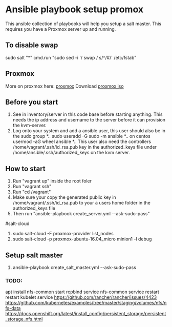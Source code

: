 # Ansible playbook setup promox
This ansible collection of playbooks will help you setup a salt master. This requires you have a Proxmox server up and running.

## To disable swap
sudo salt "*" cmd.run "sudo sed -i '/ swap / s/^/#/' /etc/fstab"

## Proxmox
More on proxmox here: [proxmox](https://www.proxmox.com/en/)
Download [proxmox iso](https://www.proxmox.com/en/downloads?task=callelement&format=raw&item_id=211&element=f85c494b-2b32-4109-b8c1-083cca2b7db6&method=download&args[0]=21c9042132e3376765ceafca50271007)

## Before you start
1. See in inventory/server in this code base before starting anything. This needs the ip address and username to the server before it can provision the kvm-server.
2. Log onto your system and add a ansible user, this user should also be in the sudo group
*.. sudo useradd -G sudo -m ansible
*.. on centos usermod -aG wheel ansible
*.. This user also need the controllers /home/vagrant/.ssh/id_rsa.pub key in the authorized_keys file under /home/ansible/.ssh/authorized_keys on the kvm server.

## How to start
1. Run "vagrant up" inside the root foler
2. Run "vagrant ssh"
3. Run "cd /vagrant"
4. Make sure your copy the generated public key in /home/vagrant/.ssh/id_rsa.pub to your a users home folder in the authorized_keys file
5. Then run "ansible-playbook create_server.yml --ask-sudo-pass"


#salt-cloud
1. sudo salt-cloud -F proxmox-provider list_nodes
2. sudo salt-cloud -p proxmox-ubuntu-16.04_micro minion1  -l debug


## Setup salt master
1. ansible-playbook create_salt_master.yml --ask-sudo-pass

### TODO:

apt install nfs-common
start rcpbind service
nfs-common service restart
restart kubelet service
https://github.com/rancher/rancher/issues/4423
https://github.com/kubernetes/examples/tree/master/staging/volumes/nfs/nfs-data
https://docs.openshift.org/latest/install_config/persistent_storage/persistent_storage_nfs.html
